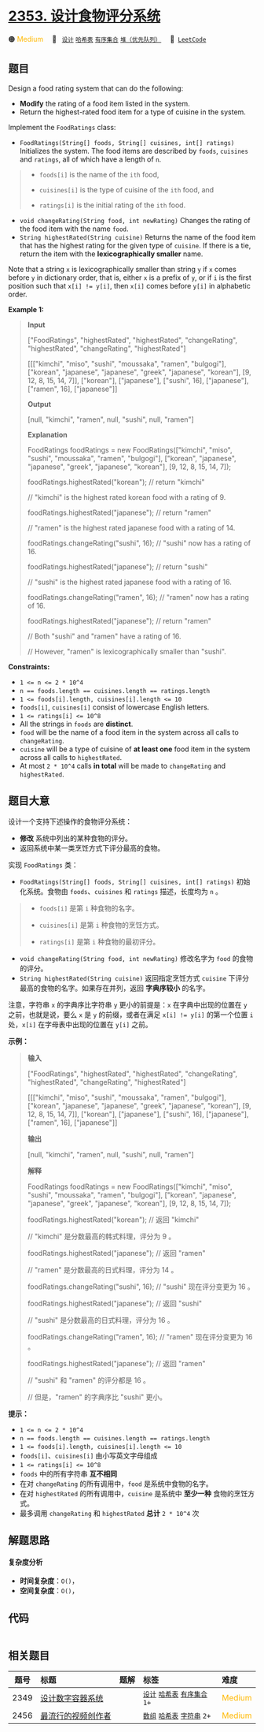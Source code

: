 # [2353. 设计食物评分系统](https://leetcode.com/problems/design-a-food-rating-system)

🟠 <font color=#ffb800>Medium</font>&emsp; 🔖&ensp; [`设计`](/leetcode/outline/tag/design.md) [`哈希表`](/leetcode/outline/tag/hash-table.md) [`有序集合`](/leetcode/outline/tag/ordered-set.md) [`堆（优先队列）`](/leetcode/outline/tag/heap-priority-queue.md)&emsp; 🔗&ensp;[`LeetCode`](https://leetcode.com/problems/design-a-food-rating-system)

## 题目

Design a food rating system that can do the following:

  * **Modify** the rating of a food item listed in the system.
  * Return the highest-rated food item for a type of cuisine in the system.

Implement the `FoodRatings` class:

  * `FoodRatings(String[] foods, String[] cuisines, int[] ratings)` Initializes the system. The food items are described by `foods`, `cuisines` and `ratings`, all of which have a length of `n`. 
> 
> * `foods[i]` is the name of the `ith` food,
> 
> * `cuisines[i]` is the type of cuisine of the `ith` food, and
> 
> * `ratings[i]` is the initial rating of the `ith` food.
  * `void changeRating(String food, int newRating)` Changes the rating of the food item with the name `food`.
  * `String highestRated(String cuisine)` Returns the name of the food item that has the highest rating for the given type of `cuisine`. If there is a tie, return the item with the **lexicographically smaller** name.

Note that a string `x` is lexicographically smaller than string `y` if `x`
comes before `y` in dictionary order, that is, either `x` is a prefix of `y`,
or if `i` is the first position such that `x[i] != y[i]`, then `x[i]` comes
before `y[i]` in alphabetic order.



**Example 1:**

> 
> 
> 
> 
> 
> **Input**
> 
> ["FoodRatings", "highestRated", "highestRated", "changeRating", "highestRated", "changeRating", "highestRated"]
> 
> [[["kimchi", "miso", "sushi", "moussaka", "ramen", "bulgogi"], ["korean", "japanese", "japanese", "greek", "japanese", "korean"], [9, 12, 8, 15, 14, 7]], ["korean"], ["japanese"], ["sushi", 16], ["japanese"], ["ramen", 16], ["japanese"]]
> 
> **Output**
> 
> [null, "kimchi", "ramen", null, "sushi", null, "ramen"]
> 
> 
> 
> **Explanation**
> 
> FoodRatings foodRatings = new FoodRatings(["kimchi", "miso", "sushi", "moussaka", "ramen", "bulgogi"], ["korean", "japanese", "japanese", "greek", "japanese", "korean"], [9, 12, 8, 15, 14, 7]);
> 
> foodRatings.highestRated("korean"); // return "kimchi"
> 
> > 
> > 
> > 
> > 
> > 
> > 
> > 
> > 
> > 
> // "kimchi" is the highest rated korean food with a rating of 9.
> 
> foodRatings.highestRated("japanese"); // return "ramen"
> 
> > 
> > 
> > 
> > 
> > 
> > 
> > 
> > 
> > 
>   // "ramen" is the highest rated japanese food with a rating of 14.
> 
> foodRatings.changeRating("sushi", 16); // "sushi" now has a rating of 16.
> 
> foodRatings.highestRated("japanese"); // return "sushi"
> 
> > 
> > 
> > 
> > 
> > 
> > 
> > 
> > 
> > 
>   // "sushi" is the highest rated japanese food with a rating of 16.
> 
> foodRatings.changeRating("ramen", 16); // "ramen" now has a rating of 16.
> 
> foodRatings.highestRated("japanese"); // return "ramen"
> 
> > 
> > 
> > 
> > 
> > 
> > 
> > 
> > 
> > 
>   // Both "sushi" and "ramen" have a rating of 16.
> 
> > 
> > 
> > 
> > 
> > 
> > 
> > 
> > 
> > 
>   // However, "ramen" is lexicographically smaller than "sushi".

**Constraints:**

  * `1 <= n <= 2 * 10^4`
  * `n == foods.length == cuisines.length == ratings.length`
  * `1 <= foods[i].length, cuisines[i].length <= 10`
  * `foods[i]`, `cuisines[i]` consist of lowercase English letters.
  * `1 <= ratings[i] <= 10^8`
  * All the strings in `foods` are **distinct**.
  * `food` will be the name of a food item in the system across all calls to `changeRating`.
  * `cuisine` will be a type of cuisine of **at least one** food item in the system across all calls to `highestRated`.
  * At most `2 * 10^4` calls **in total** will be made to `changeRating` and `highestRated`.


## 题目大意

设计一个支持下述操作的食物评分系统：

  * **修改** 系统中列出的某种食物的评分。
  * 返回系统中某一类烹饪方式下评分最高的食物。

实现 `FoodRatings` 类：

  * `FoodRatings(String[] foods, String[] cuisines, int[] ratings)` 初始化系统。食物由 `foods`、`cuisines` 和 `ratings` 描述，长度均为 `n` 。 
> 
> * `foods[i]` 是第 `i` 种食物的名字。
> 
> * `cuisines[i]` 是第 `i` 种食物的烹饪方式。
> 
> * `ratings[i]` 是第 `i` 种食物的最初评分。
  * `void changeRating(String food, int newRating)` 修改名字为 `food` 的食物的评分。
  * `String highestRated(String cuisine)` 返回指定烹饪方式 `cuisine` 下评分最高的食物的名字。如果存在并列，返回 **字典序较小** 的名字。

注意，字符串 `x` 的字典序比字符串 `y` 更小的前提是：`x` 在字典中出现的位置在 `y` 之前，也就是说，要么 `x` 是 `y`
的前缀，或者在满足 `x[i] != y[i]` 的第一个位置 `i` 处，`x[i]` 在字母表中出现的位置在 `y[i]` 之前。



**示例：**

> 
> 
> 
> 
> 
> **输入**
> 
> ["FoodRatings", "highestRated", "highestRated", "changeRating", "highestRated", "changeRating", "highestRated"]
> 
> [[["kimchi", "miso", "sushi", "moussaka", "ramen", "bulgogi"], ["korean", "japanese", "japanese", "greek", "japanese", "korean"], [9, 12, 8, 15, 14, 7]], ["korean"], ["japanese"], ["sushi", 16], ["japanese"], ["ramen", 16], ["japanese"]]
> 
> **输出**
> 
> [null, "kimchi", "ramen", null, "sushi", null, "ramen"]
> 
> 
> 
> **解释**
> 
> FoodRatings foodRatings = new FoodRatings(["kimchi", "miso", "sushi", "moussaka", "ramen", "bulgogi"], ["korean", "japanese", "japanese", "greek", "japanese", "korean"], [9, 12, 8, 15, 14, 7]);
> 
> foodRatings.highestRated("korean"); // 返回 "kimchi"
> 
> > 
> > 
> > 
> > 
> > 
> > 
> > 
> > 
> > 
> // "kimchi" 是分数最高的韩式料理，评分为 9 。
> 
> foodRatings.highestRated("japanese"); // 返回 "ramen"
> 
> > 
> > 
> > 
> > 
> > 
> > 
> > 
> > 
> > 
>   // "ramen" 是分数最高的日式料理，评分为 14 。
> 
> foodRatings.changeRating("sushi", 16); // "sushi" 现在评分变更为 16 。
> 
> foodRatings.highestRated("japanese"); // 返回 "sushi"
> 
> > 
> > 
> > 
> > 
> > 
> > 
> > 
> > 
> > 
>   // "sushi" 是分数最高的日式料理，评分为 16 。
> 
> foodRatings.changeRating("ramen", 16); // "ramen" 现在评分变更为 16 。
> 
> foodRatings.highestRated("japanese"); // 返回 "ramen"
> 
> > 
> > 
> > 
> > 
> > 
> > 
> > 
> > 
> > 
>   // "sushi" 和 "ramen" 的评分都是 16 。
> 
> > 
> > 
> > 
> > 
> > 
> > 
> > 
> > 
> > 
>   // 但是，"ramen" 的字典序比 "sushi" 更小。
> 
> 



**提示：**

  * `1 <= n <= 2 * 10^4`
  * `n == foods.length == cuisines.length == ratings.length`
  * `1 <= foods[i].length, cuisines[i].length <= 10`
  * `foods[i]`、`cuisines[i]` 由小写英文字母组成
  * `1 <= ratings[i] <= 10^8`
  * `foods` 中的所有字符串 **互不相同**
  * 在对 `changeRating` 的所有调用中，`food` 是系统中食物的名字。
  * 在对 `highestRated` 的所有调用中，`cuisine` 是系统中 **至少一种** 食物的烹饪方式。
  * 最多调用 `changeRating` 和 `highestRated` **总计** `2 * 10^4` 次


## 解题思路

#### 复杂度分析

- **时间复杂度**：`O()`，
- **空间复杂度**：`O()`，

## 代码

```javascript

```

## 相关题目

<!-- prettier-ignore -->
| 题号 | 标题 | 题解 | 标签 | 难度 |
| :------: | :------ | :------: | :------ | :------ |
| 2349 | [设计数字容器系统](https://leetcode.com/problems/design-a-number-container-system) |  |  [`设计`](/leetcode/outline/tag/design.md) [`哈希表`](/leetcode/outline/tag/hash-table.md) [`有序集合`](/leetcode/outline/tag/ordered-set.md) `1+` | <font color=#ffb800>Medium</font> |
| 2456 | [最流行的视频创作者](https://leetcode.com/problems/most-popular-video-creator) |  |  [`数组`](/leetcode/outline/tag/array.md) [`哈希表`](/leetcode/outline/tag/hash-table.md) [`字符串`](/leetcode/outline/tag/string.md) `2+` | <font color=#ffb800>Medium</font> |

<style>
.blue {
    background-color: #096dd9;
    padding: 0.25rem 0.5rem;
    margin: 0;
    font-size: 0.85em;
    border-radius: 3px;
    color: white;
    font-weight: 500;
}
table th:first-of-type { width: 10%; }
table th:nth-of-type(2) { width: 35%; }
table th:nth-of-type(3) { width: 10%; }
table th:nth-of-type(4) { width: 35%; }
table th:nth-of-type(5) { width: 10%; }
</style>

